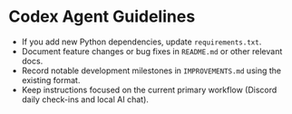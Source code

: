 # Codex Agent Guidelines

- If you add new Python dependencies, update `requirements.txt`.
- Document feature changes or bug fixes in `README.md` or other relevant docs.
- Record notable development milestones in `IMPROVEMENTS.md` using the existing format.
- Keep instructions focused on the current primary workflow (Discord daily check-ins and local AI chat).
